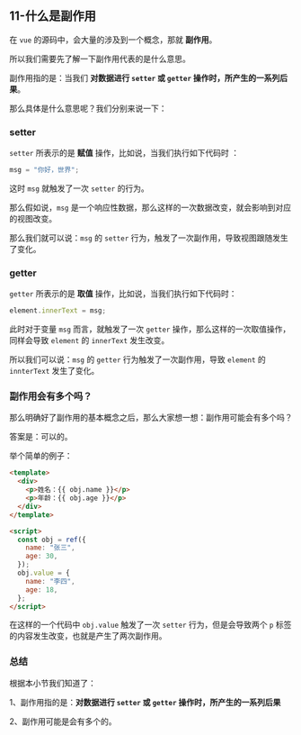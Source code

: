 ## 11-什么是副作用

在 `vue` 的源码中，会大量的涉及到一个概念，那就 **副作用**。

所以我们需要先了解一下副作用代表的是什么意思。

副作用指的是：当我们 **对数据进行 `setter` 或 `getter` 操作时，所产生的一系列后果**。

那么具体是什么意思呢？我们分别来说一下：

### setter

`setter` 所表示的是 **赋值** 操作，比如说，当我们执行如下代码时 ：

```js
msg = "你好，世界";
```

这时 `msg` 就触发了一次 `setter` 的行为。

那么假如说，`msg` 是一个响应性数据，那么这样的一次数据改变，就会影响到对应的视图改变。

那么我们就可以说：`msg` 的 `setter` 行为，触发了一次副作用，导致视图跟随发生了变化。

### getter

`getter` 所表示的是 **取值** 操作，比如说，当我们执行如下代码时：

```javascript
element.innerText = msg;
```

此时对于变量 `msg` 而言，就触发了一次 `getter` 操作，那么这样的一次取值操作，同样会导致 `element` 的 `innerText` 发生改变。

所以我们可以说：`msg` 的 `getter` 行为触发了一次副作用，导致 `element` 的 `innterText` 发生了变化。

### 副作用会有多个吗？

那么明确好了副作用的基本概念之后，那么大家想一想：副作用可能会有多个吗？

答案是：可以的。

举个简单的例子：

```html
<template>
  <div>
    <p>姓名：{{ obj.name }}</p>
    <p>年龄：{{ obj.age }}</p>
  </div>
</template>

<script>
  const obj = ref({
    name: "张三",
    age: 30,
  });
  obj.value = {
    name: "李四",
    age: 18,
  };
</script>
```

在这样的一个代码中 `obj.value` 触发了一次 `setter` 行为，但是会导致两个 `p` 标签的内容发生改变，也就是产生了两次副作用。

### 总结

根据本小节我们知道了：

1、副作用指的是：**对数据进行 `setter` 或 `getter` 操作时，所产生的一系列后果**

2、副作用可能是会有多个的。
